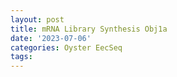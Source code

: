 ```yaml
---
layout: post
title: mRNA Library Synthesis Obj1a
date: '2023-07-06'
categories: Oyster EecSeq
tags: 
---
```

